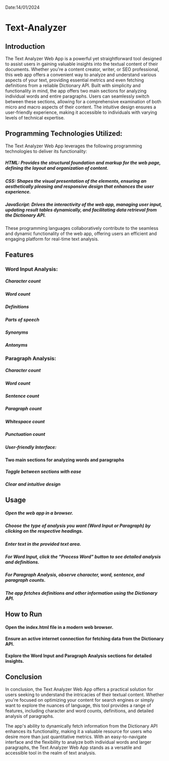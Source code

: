 Date:14/01/2024

# Text-Analyzer

## Introduction

The Text Analyzer Web App is a powerful yet straightforward tool designed to assist users in gaining valuable insights into the textual content of their documents. Whether you're a content creator, writer, or SEO professional, this web app offers a convenient way to analyze and understand various aspects of your text, providing essential metrics and even fetching definitions from a reliable Dictionary API.
Built with simplicity and functionality in mind, the app offers two main sections for analyzing individual words and entire paragraphs. Users can seamlessly switch between these sections, allowing for a comprehensive examination of both micro and macro aspects of their content. The intuitive design ensures a user-friendly experience, making it accessible to individuals with varying levels of technical expertise.

## Programming Technologies Utilized:

The Text Analyzer Web App leverages the following programming technologies to deliver its functionality:

##### HTML: Provides the structural foundation and markup for the web page, defining the layout and organization of content.
##### CSS: Shapes the visual presentation of the elements, ensuring an aesthetically pleasing and responsive design that enhances the user experience.
##### JavaScript: Drives the interactivity of the web app, managing user input, updating result tables dynamically, and facilitating data retrieval from the Dictionary API.

These programming languages collaboratively contribute to the seamless and dynamic functionality of the web app, offering users an efficient and engaging platform for real-time text analysis.

## Features
### Word Input Analysis:
##### Character count
##### Word count
##### Definitions
##### Parts of speech
##### Synonyms
##### Antonyms

### Paragraph Analysis:
##### Character count
##### Word count
##### Sentence count
##### Paragraph count
##### Whitespace count
##### Punctuation count
##### User-friendly Interface:

#### Two main sections for analyzing words and paragraphs
##### Toggle between sections with ease
##### Clear and intuitive design

## Usage
##### Open the web app in a browser.
##### Choose the type of analysis you want (Word Input or Paragraph) by clicking on the respective headings.
##### Enter text in the provided text area.
##### For Word Input, click the "Process Word" button to see detailed analysis and definitions.
##### For Paragraph Analysis, observe character, word, sentence, and paragraph counts.
##### The app fetches definitions and other information using the Dictionary API.

## How to Run
#### Open the index.html file in a modern web browser.
#### Ensure an active internet connection for fetching data from the Dictionary API.
#### Explore the Word Input and Paragraph Analysis sections for detailed insights.

## Conclusion

In conclusion, the Text Analyzer Web App offers a practical solution for users seeking to understand the intricacies of their textual content. Whether you're focused on optimizing your content for search engines or simply want to explore the nuances of language, this tool provides a range of features, including character and word counts, definitions, and detailed analysis of paragraphs.

The app's ability to dynamically fetch information from the Dictionary API enhances its functionality, making it a valuable resource for users who desire more than just quantitative metrics. With an easy-to-navigate interface and the flexibility to analyze both individual words and larger paragraphs, the Text Analyzer Web App stands as a versatile and accessible tool in the realm of text analysis.
